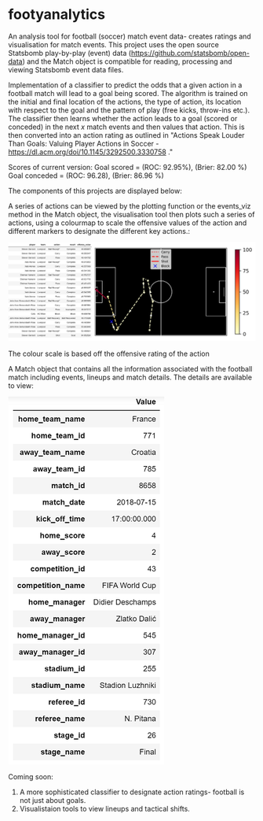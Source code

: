 # footyanalytics
An analysis tool for football (soccer) match event data- creates ratings and visualisation for match events. This project uses the open source Statsbomb play-by-play (event) data (https://github.com/statsbomb/open-data) and the Match object is compatible for reading, processing and viewing Statsbomb event data files.

Implementation of a classifier to predict the odds that a given action in a football match will lead to a goal being scored. The algorithm is trained on the initial and final location of the actions, the type of action, its location with respect to the goal and the pattern of play (free kicks, throw-ins etc.). The classifier then learns whether the action leads to a goal (scored or conceded) in the next *x* match events and then values that action. This is then converted into an action rating as outlined in "Actions Speak Louder Than Goals: Valuing Player Actions in Soccer - https://dl.acm.org/doi/10.1145/3292500.3330758 ."

Scores of current version:
Goal scored = (ROC: 92.95%), (Brier: 82.00 %)
Goal conceded = (ROC: 96.28), (Brier: 86.96 %)


The components of this projects are displayed below:

A series of actions can be viewed by the plotting function or the events_viz method in the Match object, the visualisation tool then plots such a series of actions, using a colourmap to scale the offensive values of the action and different markers to designate the different key actions.:

![Gerrard's goal against AC Milan in 2005](gerrard.png)

The colour scale is based off the offensive rating of the action

A Match object that contains all the information associated with the football match including events, lineups and match details. The details are available to view:

![Match Information](matchinfo.png)

Coming soon:

1. A more sophisticated classifier to designate action ratings- football is not just about goals.
2. Visualistaion tools to view lineups and tactical shifts.





